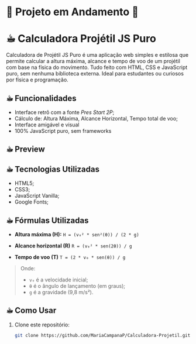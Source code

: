 # 🚧 Projeto em Andamento 🚧

# ☕︎ Calculadora Projétil JS Puro

Calculadora de Projétil JS Puro é uma aplicação web simples e estilosa que permite calcular a altura máxima, alcance e tempo de voo de um projétil com base na física do movimento. Tudo feito com HTML, CSS e JavaScript puro, sem nenhuma biblioteca externa. Ideal para estudantes ou curiosos por física e programação.

## ☕︎ Funcionalidades

- Interface retrô com a fonte *Pres Start 2P*;
- Cálculo de: Altura Máxima, Alcance Horizontal, Tempo total de voo;
- Interface amigável e visual
- 100% JavaScript puro, sem frameworks

## ☕︎ Preview

## ☕︎ Tecnologias Utilizadas 

- HTML5;
- CSS3;
- JavaScript Vanilla;
- Google Fonts;

## ☕︎ Fórmulas Utilizadas

- **Altura máxima (H):**
  `H = (v₀² * sen²(θ)) / (2 * g)`

- **Alcance horizontal (R)**
  `R = (v₀² * sen(2θ)) / g`

- **Tempo de voo (T)**
  `T = (2 * v₀ * sen(θ)) / g`

> Onde:
>  - `v₀` é a velocidade inicial;
>  - `θ` é o ângulo de lançamento (em graus);
>  - `g` é a gravidade (9,8 m/s²).

## ☕︎ Como Usar

1. Clone este repositório:
   ```bash
   git clone https://github.com/MariaCampanaP/Calculadora-Projetil.git




